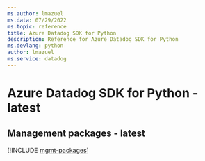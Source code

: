 ```yaml
---
ms.author: lmazuel
ms.data: 07/29/2022
ms.topic: reference
title: Azure Datadog SDK for Python
description: Reference for Azure Datadog SDK for Python
ms.devlang: python
author: lmazuel
ms.service: datadog
---
```

# Azure Datadog SDK for Python - latest

## Management packages - latest
[!INCLUDE [mgmt-packages](datadog-mgmt-index.md)]